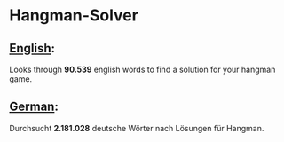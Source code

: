 # Hangman-Solver

## [English](https://asozialesnetzwerk.github.io/Hangman-Solver/en/):
Looks through **90.539** english words to find a solution for your hangman game.

## [German](https://asozialesnetzwerk.github.io/Hangman-Solver/):
Durchsucht **2.181.028** deutsche Wörter nach Lösungen für Hangman.